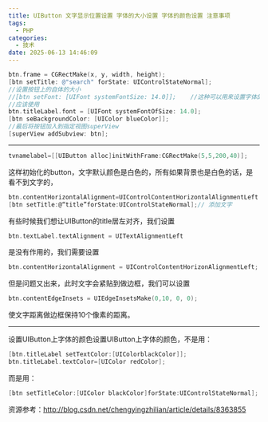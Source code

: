 ```yaml
---
title: UIButton 文字显示位置设置 字体的大小设置 字体的颜色设置 注意事项
tags:
  - PHP
categories:
  - 技术
date: 2025-06-13 14:46:09
---
```


```objectivec
btn.frame = CGRectMake(x, y, width, height);
[btn setTitle: @"search" forState: UIControlStateNormal];
//设置按钮上的自体的大小
//[btn setFont: [UIFont systemFontSize: 14.0]];    //这种可以用来设置字体的大小，但是可能会在将来的SDK版本中去除改方法
//应该使用
btn.titleLabel.font = [UIFont systemFontOfSize: 14.0];
[btn seBackgroundColor: [UIColor blueColor]];
//最后将按钮加入到指定视图superView
[superView addSubview: btn];
```

---

```objectivec
tvnamelabel=[[UIButton alloc]initWithFrame:CGRectMake(5,5,200,40)];
```

这样初始化的button，文字默认颜色是白色的，所有如果背景也是白色的话，是看不到文字的，

```objectivec
btn.contentHorizontalAlignment=UIControlContentHorizontalAlignmentLeft ;//设置文字位置，现设为居左，默认的是居中
[btn setTitle:@“title”forState:UIControlStateNormal];// 添加文字
```

有些时候我们想让UIButton的title居左对齐，我们设置

```objectivec
btn.textLabel.textAlignment = UITextAlignmentLeft
```

是没有作用的，我们需要设置

```objectivec
btn.contentHorizontalAlignment = UIControlContentHorizonAlignmentLeft;
```

但是问题又出来，此时文字会紧贴到做边框，我们可以设置

```objectivec
btn.contentEdgeInsets = UIEdgeInsetsMake(0,10, 0, 0);
```

使文字距离做边框保持10个像素的距离。

---

设置UIButton上字体的颜色设置UIButton上字体的颜色，不是用：

```objectivec
[btn.titleLabel setTextColor:[UIColorblackColor]];
btn.titleLabel.textColor=[UIColor redColor];
```

而是用：

```objectivec
[btn setTitleColor:[UIColor blackColor]forState:UIControlStateNormal];
```

资源参考：http://blog.csdn.net/chengyingzhilian/article/details/8363855
